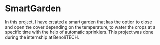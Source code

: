 # SmartGarden
In this project, I have created a smart garden that has the option to close and open the cover depending on the temperature, to water the crops at a specific time with the help of automatic sprinklers. This project was done during the internship at BenoliTECH.
